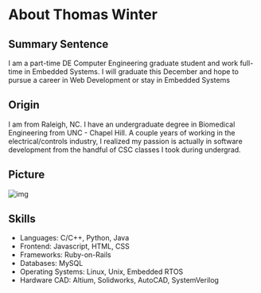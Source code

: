 # About Thomas Winter

##  Summary Sentence

I am a part-time DE Computer Engineering graduate student and work full-time in Embedded Systems. I will graduate this December and hope to pursue a career in Web Development or stay in Embedded Systems

## Origin

I am from Raleigh, NC. I have an undergraduate degree in Biomedical Engineering from UNC - Chapel Hill. A couple years of working in the electrical/controls industry, I realized my passion is actually in software development from the handful of CSC classes I took during undergrad. 

## Picture

![img](https://media-exp1.licdn.com/dms/image/C5603AQERY0YUNMwKbQ/profile-displayphoto-shrink_200_200/0/1517480995954?e=1617235200&v=beta&t=V_9oGMF9QPJEIWUzTWynmPoKn2pngtV3arrtNDMq170)

## Skills

* Languages: C/C++, Python, Java
* Frontend: Javascript, HTML, CSS
* Frameworks: Ruby-on-Rails
* Databases: MySQL
* Operating Systems: Linux, Unix, Embedded RTOS
* Hardware CAD: Altium, Solidworks, AutoCAD, SystemVerilog
